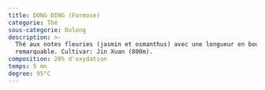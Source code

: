 ```yaml
---
title: DONG DING (Formose)
categorie: Thé
sous-categorie: Oolong
description: >-
  Thé aux notes fleuries (jasmin et osmanthus) avec une longueur en bouche
  remarquable. Cultivar: Jin Xuan (800m). 
composition: 20% d'oxydation
temps: 5 mn
degree: 95°C
---
```


